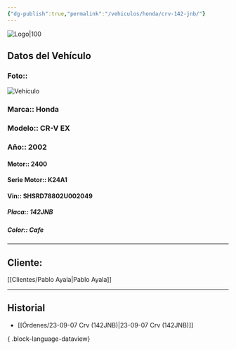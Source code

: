 ```yaml
---
{"dg-publish":true,"permalink":"/vehiculos/honda/crv-142-jnb/"}
---
```


![Logo|100](http://drive.google.com/uc?export=view&id=137fl3TIZ0-PU8b-Pt0bsjclwHub_u78G)

## Datos del Vehículo 
### Foto:: 
![Vehículo](http://drive.google.com/uc?export=view&id=1PAsYdDO04sjSuOWPhzQHhHLiYDMetrVq)

### Marca:: Honda
### Modelo:: CR-V EX
### Año:: 2002
#### Motor:: 2400
#### Serie Motor:: K24A1
#### Vin:: SHSRD78802U002049
##### Placa:: 142JNB
##### Color:: Cafe
---

## Cliente:

[[Clientes/Pablo Ayala\|Pablo Ayala]]

---

## Historial

- [[Órdenes/23-09-07 Crv (142JNB)\|23-09-07 Crv (142JNB)]]

{ .block-language-dataview} 
